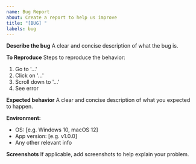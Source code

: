 ```yaml
---
name: Bug Report
about: Create a report to help us improve
title: "[BUG] "
labels: bug
---
```


**Describe the bug**
A clear and concise description of what the bug is.

**To Reproduce**
Steps to reproduce the behavior:
1. Go to '...'
2. Click on '...'
3. Scroll down to '...'
4. See error

**Expected behavior**
A clear and concise description of what you expected to happen.

**Environment:**
- OS: [e.g. Windows 10, macOS 12]
- App version: [e.g. v1.0.0]
- Any other relevant info

**Screenshots**
If applicable, add screenshots to help explain your problem.